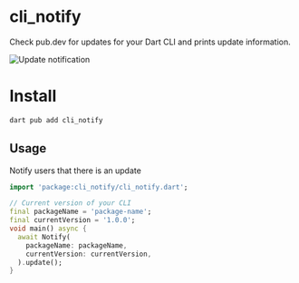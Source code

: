 # cli_notify

Check pub.dev for updates for your Dart CLI and prints update information.

![Update notification](https://raw.githubusercontent.com/leoafarias/cli_notify/main/assets/screenshot.png)

# Install

```bash
dart pub add cli_notify
```

## Usage

Notify users that there is an update

```dart
import 'package:cli_notify/cli_notify.dart';

// Current version of your CLI
final packageName = 'package-name';
final currentVersion = '1.0.0';
void main() async {
  await Notify(
    packageName: packageName,
    currentVersion: currentVersion,
  ).update();
}

```

